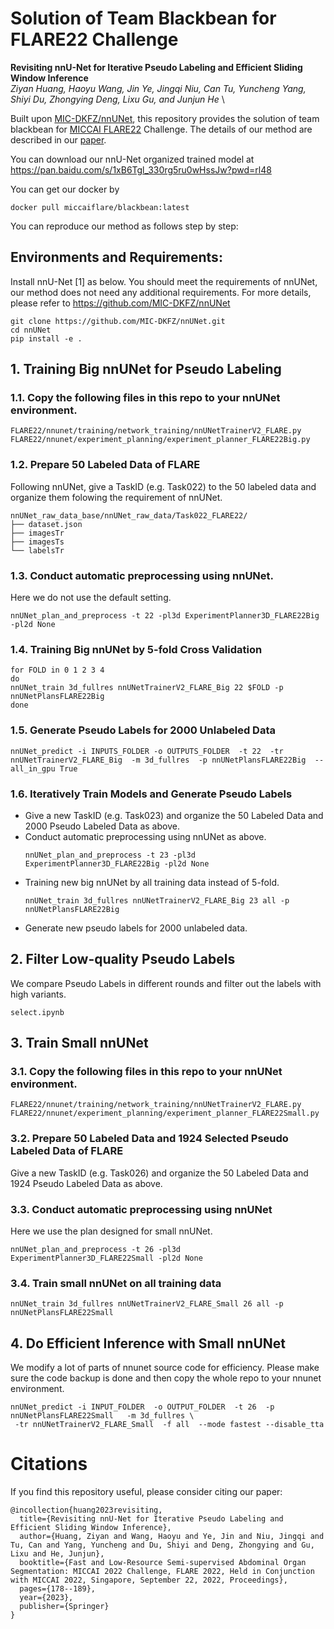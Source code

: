 # Solution of Team Blackbean for FLARE22 Challenge
**Revisiting nnU-Net for Iterative Pseudo Labeling and Efficient Sliding Window Inference** \
*Ziyan Huang, Haoyu Wang, Jin Ye, Jingqi Niu, Can Tu, Yuncheng Yang, Shiyi Du, Zhongying Deng, Lixu Gu, and Junjun He* \

Built upon [MIC-DKFZ/nnUNet](https://github.com/MIC-DKFZ/nnUNet), this repository provides the solution of team blackbean for [MICCAI FLARE22](https://flare22.grand-challenge.org/) Challenge. The details of our method are described in our [paper](https://openreview.net/forum?id=FNMbe2vLvev). 

You can download our nnU-Net organized trained model at https://pan.baidu.com/s/1xB6Tgl_330rg5ru0wHssJw?pwd=rl48

You can get our docker by 
```
docker pull miccaiflare/blackbean:latest
```
You can reproduce our method as follows step by step:

## Environments and Requirements:
Install nnU-Net [1] as below. You should meet the requirements of nnUNet, our method does not need any additional requirements. For more details, please refer to https://github.com/MIC-DKFZ/nnUNet
```
git clone https://github.com/MIC-DKFZ/nnUNet.git
cd nnUNet
pip install -e .
```

## 1. Training Big nnUNet for Pseudo Labeling
### 1.1. Copy the following files in this repo to your nnUNet environment.
```
FLARE22/nnunet/training/network_training/nnUNetTrainerV2_FLARE.py
FLARE22/nnunet/experiment_planning/experiment_planner_FLARE22Big.py
```
### 1.2. Prepare 50 Labeled Data of FLARE
Following nnUNet, give a TaskID (e.g. Task022) to the 50 labeled data and organize them folowing the requirement of nnUNet.

    nnUNet_raw_data_base/nnUNet_raw_data/Task022_FLARE22/
    ├── dataset.json
    ├── imagesTr
    ├── imagesTs
    └── labelsTr
### 1.3. Conduct automatic preprocessing using nnUNet.
Here we do not use the default setting.
```
nnUNet_plan_and_preprocess -t 22 -pl3d ExperimentPlanner3D_FLARE22Big -pl2d None
```
### 1.4. Training Big nnUNet by 5-fold Cross Validation
```
for FOLD in 0 1 2 3 4
do
nnUNet_train 3d_fullres nnUNetTrainerV2_FLARE_Big 22 $FOLD -p nnUNetPlansFLARE22Big
done
```
### 1.5. Generate Pseudo Labels for 2000 Unlabeled Data
```
nnUNet_predict -i INPUTS_FOLDER -o OUTPUTS_FOLDER  -t 22  -tr nnUNetTrainerV2_FLARE_Big  -m 3d_fullres  -p nnUNetPlansFLARE22Big  --all_in_gpu True 
```

### 1.6. Iteratively Train Models and Generate Pseudo Labels
- Give a new TaskID (e.g. Task023) and organize the 50 Labeled Data and 2000 Pseudo Labeled Data as above.
- Conduct automatic preprocessing using nnUNet as above.
  ```
  nnUNet_plan_and_preprocess -t 23 -pl3d ExperimentPlanner3D_FLARE22Big -pl2d None
  ```
- Training new big nnUNet by all training data instead of 5-fold.
  ```
  nnUNet_train 3d_fullres nnUNetTrainerV2_FLARE_Big 23 all -p nnUNetPlansFLARE22Big
  ```
- Generate new pseudo labels for 2000 unlabeled data.

## 2. Filter Low-quality Pseudo Labels
We compare Pseudo Labels in different rounds and filter out the labels with high variants.
```
select.ipynb
```

## 3. Train Small nnUNet 
### 3.1. Copy the following files in this repo to your nnUNet environment.
```
FLARE22/nnunet/training/network_training/nnUNetTrainerV2_FLARE.py
FLARE22/nnunet/experiment_planning/experiment_planner_FLARE22Small.py
```
### 3.2. Prepare 50 Labeled Data and 1924 Selected Pseudo Labeled Data of FLARE
Give a new TaskID (e.g. Task026) and organize the 50 Labeled Data and 1924 Pseudo Labeled Data as above.

### 3.3. Conduct automatic preprocessing using nnUNet
Here we use the plan designed for small nnUNet.
```
nnUNet_plan_and_preprocess -t 26 -pl3d ExperimentPlanner3D_FLARE22Small -pl2d None
```
### 3.4. Train small nnUNet on all training data
```
nnUNet_train 3d_fullres nnUNetTrainerV2_FLARE_Small 26 all -p nnUNetPlansFLARE22Small
```

## 4. Do Efficient Inference with Small nnUNet
We modify a lot of parts of nnunet source code for efficiency. Please make sure the code backup is done and then copy the whole repo to your nnunet environment.
```
nnUNet_predict -i INPUT_FOLDER  -o OUTPUT_FOLDER  -t 26  -p nnUNetPlansFLARE22Small   -m 3d_fullres \
 -tr nnUNetTrainerV2_FLARE_Small  -f all  --mode fastest --disable_tta
```

# Citations
If you find this repository useful, please consider citing our paper:
```
@incollection{huang2023revisiting,
  title={Revisiting nnU-Net for Iterative Pseudo Labeling and Efficient Sliding Window Inference},
  author={Huang, Ziyan and Wang, Haoyu and Ye, Jin and Niu, Jingqi and Tu, Can and Yang, Yuncheng and Du, Shiyi and Deng, Zhongying and Gu, Lixu and He, Junjun},
  booktitle={Fast and Low-Resource Semi-supervised Abdominal Organ Segmentation: MICCAI 2022 Challenge, FLARE 2022, Held in Conjunction with MICCAI 2022, Singapore, September 22, 2022, Proceedings},
  pages={178--189},
  year={2023},
  publisher={Springer}
}
```
